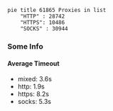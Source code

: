 
```mermaid
pie title 61865 Proxies in list
    "HTTP" : 28742
    "HTTPS": 10486
    "SOCKS" : 30944
```

### Some Info
#### Average Timeout

- mixed: 3.6s
- http: 1.9s
- https: 8.2s
- socks: 5.3s